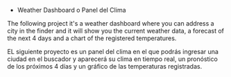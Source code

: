 * Weather Dashboard o Panel del Clima

The following project it's a weather dashboard where you can address a city in the finder and it will show you the current weather data, a forecast of the next 4 days and a chart of the registered temperatures.

EL siguiente proyecto es un panel del clima en el que podrás ingresar una ciudad en el buscador y aparecerá su clima en tiempo real, un pronóstico de los próximos 4 días y un gráfico de las temperaturas registradas.
